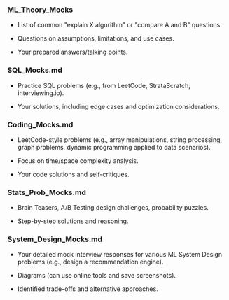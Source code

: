 ### ML_Theory_Mocks

- List of common "explain X algorithm" or "compare A and B" questions.

- Questions on assumptions, limitations, and use cases.

- Your prepared answers/talking points.

### SQL_Mocks.md

- Practice SQL problems (e.g., from LeetCode, StrataScratch, interviewing.io).

- Your solutions, including edge cases and optimization considerations.

### Coding_Mocks.md

- LeetCode-style problems (e.g., array manipulations, string processing, graph problems, dynamic programming applied to data scenarios).

- Focus on time/space complexity analysis.

- Your code solutions and self-critiques.

### Stats_Prob_Mocks.md

- Brain Teasers, A/B Testing design challenges, probability puzzles.

- Step-by-step solutions and reasoning.

### System_Design_Mocks.md

- Your detailed mock interview responses for various ML System Design problems (e.g., design a recommendation engine).

- Diagrams (can use online tools and save screenshots).

- Identified trade-offs and alternative approaches.